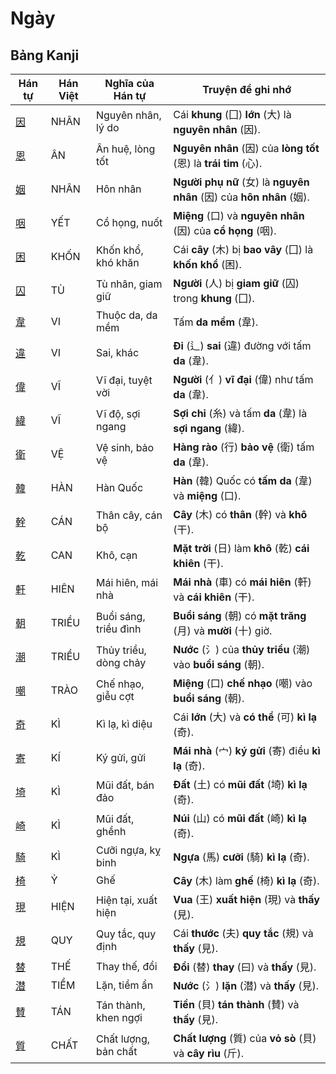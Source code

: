 # Ngày

## Bảng Kanji

| Hán tự | Hán Việt | Nghĩa của Hán tự | Truyện để ghi nhớ |
|---|---|---|---|
| [因](https://www.google.com/search?q=https://mazii.net/vi-VN/search/kanji/javi/%E5%9B%A0) | NHÂN | Nguyên nhân, lý do | Cái **khung** (囗) **lớn** (大) là **nguyên nhân** (因). |
| [恩](https://www.google.com/search?q=https://mazii.net/vi-VN/search/kanji/javi/%E6%81%A9) | ÂN | Ân huệ, lòng tốt | **Nguyên nhân** (因) của **lòng tốt** (恩) là **trái tim** (心). |
| [姻](https://www.google.com/search?q=https://mazii.net/vi-VN/search/kanji/javi/%E5%A7%BB) | NHÂN | Hôn nhân | **Người phụ nữ** (女) là **nguyên nhân** (因) của **hôn nhân** (姻). |
| [咽](https://www.google.com/search?q=https://mazii.net/vi-VN/search/kanji/javi/%E5%92%BD) | YẾT | Cổ họng, nuốt | **Miệng** (口) và **nguyên nhân** (因) của **cổ họng** (咽). |
| [困](https://www.google.com/search?q=https://mazii.net/vi-VN/search/kanji/javi/%E5%9B%B0) | KHỐN | Khốn khổ, khó khăn | Cái **cây** (木) bị **bao vây** (囗) là **khốn khổ** (困). |
| [囚](https://www.google.com/search?q=https://mazii.net/vi-VN/search/kanji/javi/%E5%9B%9A) | TÙ | Tù nhân, giam giữ | **Người** (人) bị **giam giữ** (囚) trong **khung** (囗). |
| [韋](https://www.google.com/search?q=https://mazii.net/vi-VN/search/kanji/javi/%E9%9F%8B) | VI | Thuộc da, da mềm | Tấm **da mềm** (韋). |
| [違](https://www.google.com/search?q=https://mazii.net/vi-VN/search/kanji/javi/%E9%81%95) | VI | Sai, khác | **Đi** (辶) **sai** (違) đường với tấm **da** (韋). |
| [偉](https://www.google.com/search?q=https://mazii.net/vi-VN/search/kanji/javi/%E5%81%89) | VĨ | Vĩ đại, tuyệt vời | **Người** (亻) **vĩ đại** (偉) như tấm **da** (韋). |
| [緯](https://www.google.com/search?q=https://mazii.net/vi-VN/search/kanji/javi/%E7%B7%AF) | VĨ | Vĩ độ, sợi ngang | **Sợi chỉ** (糸) và tấm **da** (韋) là **sợi ngang** (緯). |
| [衛](https://www.google.com/search?q=https://mazii.net/vi-VN/search/kanji/javi/%E8%A1%9B) | VỆ | Vệ sinh, bảo vệ | **Hàng rào** (行) **bảo vệ** (衛) tấm **da** (韋). |
| [韓](https://www.google.com/search?q=https://mazii.net/vi-VN/search/kanji/javi/%E9%9F%93) | HÀN | Hàn Quốc | **Hàn** (韓) Quốc có **tấm da** (韋) và **miệng** (口). |
| [幹](https://www.google.com/search?q=https://mazii.net/vi-VN/search/kanji/javi/%E5%B9%B9) | CÁN | Thân cây, cán bộ | **Cây** (木) có **thân** (幹) và **khô** (干). |
| [乾](https://www.google.com/search?q=https://mazii.net/vi-VN/search/kanji/javi/%E4%B9%BE) | CAN | Khô, cạn | **Mặt trời** (日) làm **khô** (乾) **cái khiên** (干). |
| [軒](https://www.google.com/search?q=https://mazii.net/vi-VN/search/kanji/javi/%E8%BB%92) | HIÊN | Mái hiên, mái nhà | **Mái nhà** (車) có **mái hiên** (軒) và **cái khiên** (干). |
| [朝](https://www.google.com/search?q=https://mazii.net/vi-VN/search/kanji/javi/%E6%9C%9D) | TRIỀU | Buổi sáng, triều đình | **Buổi sáng** (朝) có **mặt trăng** (月) và **mười** (十) giờ. |
| [潮](https://www.google.com/search?q=https://mazii.net/vi-VN/search/kanji/javi/%E6%BD%AE) | TRIỀU | Thủy triều, dòng chảy | **Nước** (氵) của **thủy triều** (潮) vào **buổi sáng** (朝). |
| [嘲](https://www.google.com/search?q=https://mazii.net/vi-VN/search/kanji/javi/%E5%98%B2) | TRÀO | Chế nhạo, giễu cợt | **Miệng** (口) **chế nhạo** (嘲) vào **buổi sáng** (朝). |
| [奇](https://www.google.com/search?q=https://mazii.net/vi-VN/search/kanji/javi/%E5%A5%87) | KÌ | Kì lạ, kì diệu | Cái **lớn** (大) và **có thể** (可) **kì lạ** (奇). |
| [寄](https://www.google.com/search?q=https://mazii.net/vi-VN/search/kanji/javi/%E5%AF%84) | KÍ | Ký gửi, gửi | **Mái nhà** (宀) **ký gửi** (寄) điều **kì lạ** (奇). |
| [埼](https://www.google.com/search?q=https://mazii.net/vi-VN/search/kanji/javi/%E5%9F%BC) | KÌ | Mũi đất, bán đảo | **Đất** (土) có **mũi đất** (埼) **kì lạ** (奇). |
| [崎](https://www.google.com/search?q=https://mazii.net/vi-VN/search/kanji/javi/%E5%B4%8E) | KÌ | Mũi đất, ghềnh | **Núi** (山) có **mũi đất** (崎) **kì lạ** (奇). |
| [騎](https://www.google.com/search?q=https://mazii.net/vi-VN/search/kanji/javi/%E9%A8%8E) | KÌ | Cưỡi ngựa, kỵ binh | **Ngựa** (馬) **cưỡi** (騎) **kì lạ** (奇). |
| [椅](https://www.google.com/search?q=https://mazii.net/vi-VN/search/kanji/javi/%E6%A4%85) | Ỷ | Ghế | **Cây** (木) làm **ghế** (椅) **kì lạ** (奇). |
| [現](https://www.google.com/search?q=https://mazii.net/vi-VN/search/kanji/javi/%E7%8F%BE) | HIỆN | Hiện tại, xuất hiện | **Vua** (王) **xuất hiện** (現) và **thấy** (見). |
| [規](https://www.google.com/search?q=https://mazii.net/vi-VN/search/kanji/javi/%E8%A6%8F) | QUY | Quy tắc, quy định | Cái **thước** (夫) **quy tắc** (規) và **thấy** (見). |
| [替](https://www.google.com/search?q=https://mazii.net/vi-VN/search/kanji/javi/%E6%9B%BF) | THẾ | Thay thế, đổi | **Đổi** (替) **thay** (曰) và **thấy** (見). |
| [潜](https://www.google.com/search?q=https://mazii.net/vi-VN/search/kanji/javi/%E6%BD%9C) | TIỀM | Lặn, tiềm ẩn | **Nước** (氵) **lặn** (潜) và **thấy** (見). |
| [賛](https://www.google.com/search?q=https://mazii.net/vi-VN/search/kanji/javi/%E8%B3%9B) | TÁN | Tán thành, khen ngợi | **Tiền** (貝) **tán thành** (賛) và **thấy** (見). |
| [質](https://www.google.com/search?q=https://mazii.net/vi-VN/search/kanji/javi/%E8%B3%AA) | CHẤT | Chất lượng, bản chất | **Chất lượng** (質) của **vỏ sò** (貝) và **cây rìu** (斤). |

